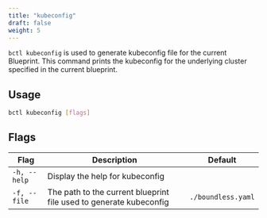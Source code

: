 ```yaml
---
title: "kubeconfig"
draft: false
weight: 5
---
```


`bctl kubeconfig` is used to generate kubeconfig file for the current Blueprint. This command prints the kubeconfig for the underlying cluster specified in the current blueprint. 

## Usage

```bash
bctl kubeconfig [flags]
```

## Flags

| Flag | Description                                                        | Default |
| ---- |--------------------------------------------------------------------| ------- |
| `-h, --help` | Display the help for kubeconfig                                    |
| `-f, --file` | The path to the current blueprint file used to generate kubeconfig | `./boundless.yaml` |
